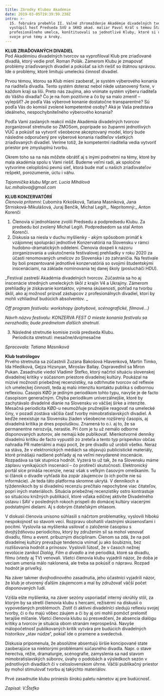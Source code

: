 ```yaml
---
title: Zárodky Klubov Akadémie
date: 2019-03-05T19:39:59.238Z
intro: >-
  15. februára prebehlo II. Valné zhromaždenie Akadémie divadelných tvorcov,
  vystúpil hosť Predseda SVÚ a SKKD akad. maliar Pavol Kráľ s témou Štatút
  profesionálneho umelca, konštituovali sa jednotlivé Kluby, ktoré si určili
  svoje prvé témy a kroky.
---
```

**KLUB ZRIAĎOVANÝCH DIVADIEL**\
Pod Akadémiou divadelných tvorcov sa vyprofiloval Klub pre zriaďované divadlá, ktorý vedie prof. Roman Polák. Zámerom Klubu  je zmapovať problémy zriaďovaných divadiel a pokúšať sa ich riešiť so štátnou správou. Ide o problémy, ktoré limitujú umeleckú činnosť divadiel. 

Prvou témou, ktorou sa Klub mieni zaoberať, je systém výberového konania na riaditeľa divadla. Tento systém doteraz nebol nikde ustanovený fixne, v každom kraji sa líši. Preto nás zaujíma, ako vnímate systém výberu riaditeľa do Vášho divadla? Čo je na ňom pozitívne a čo by sa malo zmeniť – vylepšiť? Je podľa Vás výberové konanie dostatočne transparentné? Sú podľa Vás do komisií zvolené kompetentné osoby? Aká je Vaša predstava ideálneho, nespochybniteľného výberového konania?

Podľa Vami zaslaných reakcií môže Akadémia divadelných tvorcov zorganizovať stretnutie so ZMOSom, poprípade so županmi jednotlivých VÚC a pokúsiť sa vytvoriť všeobecne akceptovaný model, ktorý bude následne odporučený pre výberové konania riaditeľov všetkých zriaďovaných divadiel. Veríme totiž, že kompetentní riaditelia vedia vytvoriť priestor pre zmysluplnú tvorbu. 

Okrem toho sa na nás môžete obrátiť aj s inými podnetmi na témy, ktoré by mala akadémia spolu s Vami riešiť. Budeme veľmi radi, ak spoločne vytvoríme celoplošnú pevnú sieť, ktorá bude mať u našich zriaďovateľov rešpekt, porozumenie, úctu i váhu.

_Tajomníčka klubu Mgr.art. Lucia Mihálová_\
_luc.mihalova@gmail.com_

**KLUB KONZERVATÓRIÍ**\
_Členovia prítomní_: Ľubomíra Krkošková, Tatiana Masníková, Jana Strnisková-Mikulášová, Juraj Benčík, Michal Legíň_. Neprítomný:_ Anton Korenči 

1. Členovia si jednohlasne zvolili Predsedu a podpredsedu Klubu.
   Za predsedu bol zvolený Michal Legíň. Podpredsedom sa stal Anton Korenči.
2. Diskusia sa niesla v duchu myšlienky -  akým spôsobom primäť k vzájomnej spolupráci jednotlivé Konzervatóriá na Slovensku v rámci hudobno-dramatických oddelení.  Členovia dospeli k názoru zorganizovania a uskutočnenia festivalovej prehliadky v roku 2020 za účasti renomovaných umelcov zo Slovenska i zo zahraničia. Na festivale by boli prezentované jednotlivé konzervatóriá so svojimi študentskými inscenáciami, na základe nominovania tej danej školy (poslucháči HDU). 

 _Festival zastreší Akadémia divadelných tvorcov. Zúčastnia sa ho aj inscenácie stredných umeleckých škôl z krajín V4 a Ukrajiny. Zámerom prehliadky je získavanie kontaktov, výmena skúseností, pohľad na tvorbu škôl,  ako aj možnosť prizvať zástupcov z profesionálnych divadiel, ktorí by mohli  vzhliadnuť budúcich absolventov. _

_Off program festivalu: workshopy  (pohybové, scénografické, filmové...)_

_Návrh názvu festivalu: KONZERVA FEST
O mieste konania festivalu sa nerozhodlo; bude predmetom ďalších stretnutí._

3. Následné stretnutie komisie zvolá predseda Klubu.\
   Periodicita stretnutí: mesačne/dvojmesačne

_Spracovala: Tatiana Masníková_

**Klub teatrólogov**\
Prvého stretnutia sa zúčastnili Zuzana Bakošová Hlavenková, Martin Timko, Ida Hledíková, Gejza Hizsnyan, Miroslav Ballay. Ospravedlnil sa Miron Pukan. Zasadnutie viedol Vladimír Štefko, ktorý načrtol situáciu slovenskej divadelnej kritiky v súčasnom priestore divadelnej kultúry. Poukázal na mizivé možnosti priebežnej recenzistiky, na odtrhnutie tvorcov od reflexie ich umeleckej činnosti, teda aj malú intenzitu kontaktu publika s odbornou reflexiou. Časopis KØD je jediným periodikom tohto typu, navyše je de facto časopisom generačným. Chýba periodikum univerzálnejšie, ktoré by zachytávalo divadelné dianie na Slovensku vo väčšej šírke a intenzite. Mesačná periodicita KØD-u neumožňuje pružnejšie reagovať na umelecké činy, v pozadí zostáva väčšia časť tvorby mimobratislavských divadiel. A keďže neexistuje na Slovensku žiaden všeobecne rozšírený časopis, aj divadelná kritika je dnes popoluškou. Znamená to o.i. aj to, že sa permanentne nerozvíja, nerastie. Pri čom je tu už nemálo odborne disponovaných autorov, ale nemajú kde publikovať. Mienkotvorné denníky divadelnú kritiku de facto vypustili zo zreteľa a tento typ príspevkov občas nahradia PR materiálmi a majú pocit, že pre divadlo už urobili všetko. Neraz sa stáva, že v elektronických médiách sa objavujú publicistické materiály, ktoré prinášajú nadšené pohľady aj na veľmi nevydarené inscenácie. Rozpadáva sa tak stupnica hodnôt. Vyzerá to už tak, že na Slovensku máme záplavu vynikajúcich inscenácií – čo protirečí skutočnosti. Elektronický portál síce prináša recenzie, neraz však s veľkým časovým omeškaním. Tu si článok o divadle vyhľadá iba zopár záujemcov (o ich počte nie sú informácie). Je teda táto platforma skromne ukrytá. V denníkoch a týždenníkoch by si divadelnú recenziu prečítalo nepochybne viac čitateľov, popri iných materiáloch. Situácia priebežnej recenzistiky ostro kontrastuje so situáciou knižných publikácií, ktoré vďaka edičnej aktivite Divadelného ústavu i SAV v posledných rokoch prispeli do domácej kultúry viacerými podstatnými dielami. Aj s dobrým čitateľským ohlasom.

V diskusii členovia unisono súhlasili s náčrtom problematiky, vyslovili hlbokú nespokojnosť so stavom vecí. Rozpravu obohatili vlastnými skúsenosťami i pocitmi. Vyslovila sa myšlienka usilovať o založenie časopisu s dvojtýždňovou periodicitou, ktorý by združením síl sa mohol venovať divadlu, filmu a event. príbuzným disciplínam. Členom sa zdá, že na poli divadelnej kultúry prevažuje tendencia vnímať ju ako šoubiznis, bez rozlišovania hodnôt a prínosov. Vyslovili ľútosť, že v časoch nežnej revolúcie zanikol _Dialóg_, _Film a divadlo_ a iné periodiká, ktoré sa divadlu, filmu (vtedy aj TV) venovali. Všetci členovia klubu vyjadrili názor, že doba je veciam umenia málo naklonená, ale treba sa pokúsiť o nápravu. Rozpad hodnôt je priveľký.

Na záver takmer dvojhodinového zasadnutia, jeho účastníci vyjadrili názor, že klub je otvorený ďalším záujemcom a mal by združovať väčší počet disponovaných ľudí.

Vzišla ešte myšlienka, na záver sezóny usporiadať interný okrúhly stôl, za ktorým by sa stretli členovia klubu s hercami, režisérmi na diskusii o vypovedaných problémoch. Zistiť či aktívni divadelníci sledujú reflexiu svojej tvorby, či o ňu majú vôbec záujem a či by aj oni mohli pomôcť prelomiť terajšie mlčanie. Všetci členovia klubu sú presvedčení, že absencia dialógu kritiky a tvorcov je situácia obom stranám neprospešná. Navyše málopočetnosť publikovaných kritík vytvára pre budúcich divadelných historikov „stav núdze“, pokiaľ ide o pramene a svedectvá.

Diskusia pripomenula, že absolútne absentujú širšie koncipované state zaoberajúce sa niektorými problémami súčasného divadla. Napr. o stave herectva, réžie, dramaturgie, scénografie, zamyslenia sa nad stavom mimobratislavských súborov, úvahy o podobách a výsledkoch sezón v jednotlivých divadlách či v celoslovenskom úhrne. Väčší publikačný priestor by mohol stimulovať tvorbu aj takýchto materiálov.

Prvé zasadnutie klubu prinieslo širokú paletu námetov aj pre budúcnosť.

_Zapísal: V.Štefko_
